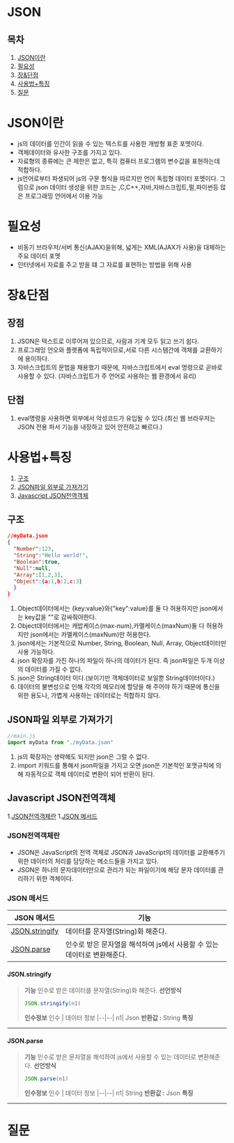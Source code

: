 # JSON
## 목차
1. <a href="#란">JSON이란</a>
1. <a href="#필요성">필요성</a>
1. <a href="#장&단점">장&단점</a>
1. <a href="#사용법+특징">사용법+특징</a>
1. <a href="#질문">질문</a>

<a id="란"></a>

# JSON이란
* js의 데이터를 인간이 읽을 수 있는 텍스트를 사용한 개방형 표준 포멧이다.
* 객체데이터와 유사한 구조를 가지고 있다.
* 자료형의 종류에는 큰 제한은 없고, 특히 컴퓨터 프로그램의 변수값을 표현하는데 적합하다.
* js언어로부터 파생되어 js의 구문 형식을 따르지만 언어 독립형 데이터 포멧이다. 그럼으로 json 데이터 생성을 위한 코드는 ,C,C++,자바,자바스크립트,펄,파이썬등 많은 프로그래밍 언어에서 이용 가능

<a id="필요성"></a>

# 필요성
* 비동기 브라우저/서버 통신(AJAX)을위해, 넓게는 XML(AJAX가 사용)을 대체하는 주요 데이터 포멧
* 인터넷에서 자료를 주고 받을 떄 그 자료를 표현하는 방법을 위해 사용

<a id="장&단점"></a>

# 장&단점
## 장점
1. JSON은 텍스트로 이루어져 있으므로, 사람과 기계 모두 읽고 쓰기 쉽다.
1. 프로그래밍 언오와 플랫폼에 독립적이므로,서로 다른 시스템간에 객체를 교환하기에 용이하다.
1. 자바스크립트의 문법을 채용했기 때문에, 자바스크립트에서 eval 명령으로 곧바로 사용할 수 있다.
(자바스크립트가 주 언어로 사용하는 웹 환경에서 유리)

## 단점
1. eval명령을 사용하면 외부에서 악성코드가 유입될 수 있다.(최신 웹 브라우저는 JSON 전용 파서 기능을 내장하고 있어 안전하고 빠르다.)

<a id="사용법+특징"></a>

# 사용법+특징
1. <a href="#사용법+특징1">구조</a>
2. <a href="#사용법+특징2">JSON파일 외부로 가져가기</a>
3. <a href="#사용법+특징3">Javascript JSON전역객체</a>

<a id="사용법+특징1"></a>
## 구조
```json
//myData.json
{
  "Number":123,
  "String":"Hello world!",
  "Boolean":true,
  "Null":null,
  "Array":[1,2,3],
  "Object":{a:1,b:2,c:3}
  }
}
```
1. Object데이터에서는 {key:value}와{"key":value}를 둘 다 허용하지만 json에서는 key값을 ""로 감싸줘야한다.
1. Object데이터에서는 캐밥케이스(max-num),카멜케이스(maxNum)둘 다 허용하지만 json에서는 카멜케이스(maxNum)만 허용한다.
1. json에서는 기본적으로 Number, String, Boolean, Null, Array, Object데이터만 사용 가능하다.
1. json 확장자를 가진 하나의 파일이 하나의 데이터가 된다. 즉 json파일은 두개 이상의 데이터를 가질 수 없다.
1. json은 String데이터 이다.(보이기만 객체데이터로 보일뿐 String데이터이다.)
1. 데이터의 불변성으로 인해 각각의 메모리에 할당을 해 주어야 하기 때문에 통신을 위한 용도나, 가볍게 사용하는 데이터로는 적합하지 않다.


<a id="사용법+특징2"></a>

## JSON파일 외부로 가져가기
```javascript
//main.js
import myData from "./myData.json"
```
1. js의 확장자는 생략해도 되지만 json은 그럴 수 없다.
1. import 키워드를 통해서 json파일을 가지고 오면 json은 기본적인 포맷규칙에 의해 자동적으로 객체 데이터로 변환이 되어
반환이 된다.
<a id="질문"></a>

<a id="사용법+특징3"></a>

## Javascript JSON전역객체
1.<a href="#JSON전역객체1">JSON전역객체란</a>
1.<a href="#JSON전역객체1">JSON 메서드</a>

<a id="JSON전역객체1"></a>

### JSON전역객체란
* JSON은 JavaScript의 전역 객체로 JSON과 JavaScript의 데이터를 교환해주기 위한 데이터의 처리를 담당하는 메소드들을 가지고 있다.
* JSON은 하나의 문자데이터만으로 관리가 되는 파일이기에 해당 문자 데이터를 관리하기 위한 객체이다.

<a id="JSON전역객체2"></a>

### JSON 메서드
JSON 메서드 | 기능
|--|--|
<a href="#JSON메서드1">JSON.stringify</a> |  데이터를 문자열(String)화 해준다.
<a href="#JSON메서드2">JSON.parse</a> | 인수로 받은 문자열을 해석하여 js에서 사용할 수 있는 데이터로 변환해준다.

<a id="JSON메서드1"></a>
#### JSON.stringify
>**기능**
>인수로 받은 데이터를 문자열(String)화 해준다.
>**선언방식**
>```javascript
>JSON.stringify(n1)
>```
>**인수정보**
>인수 | 데이터 정보
>|--|--|
>n1| Json
>**반환값 :** String
>**특징**
---
<a id="JSON메서드2"></a>
#### JSON.parse
>**기능**
>인수로 받은 문자열을 해석하여 js에서 사용할 수 있는 데이터로 변환해준다.
>**선언방식**
>```javascript
>JSON.parse(n1)
>```
>**인수정보**
>인수 | 데이터 정보
>|--|--|
>n1| String
>**반환값 :** Json
>**특징**
---

<a id="질문"></a>

# 질문

